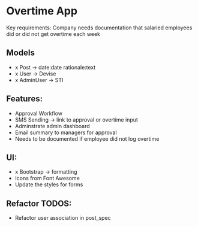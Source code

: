 # Overtime App

Key requirements: Company needs documentation that salaried employees did or did not get overtime each week

## Models
- x Post -> date:date rationale:text
- x User -> Devise
- x AdminUser -> STI

## Features:
- Approval Workflow
- SMS Sending -> link to approval or overtime input
- Adminstrate admin dashboard
- Email summary to managers for approval
- Needs to be documented if employee did not log overtime

## UI:
- x Bootstrap -> formatting
- Icons from Font Awesome
- Update the styles for forms

## Refactor TODOS:
- Refactor user association in post_spec
